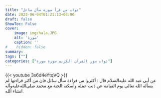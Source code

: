 ```yaml
---
title: "ثواب من قرأ سورة سأل سائل"
date: 2023-06-04T01:21:13+03:00
draft: false
ShowToc: False
cover:
    image: img/hala.JPG
    alt: 'صورة'
    caption: ''
#    hidden: false
summary: 
tags: [""]
categories: ["ثواب سور القرآن الكريم سورة سورة"]
---
```

{{< youtube 3s6d4eYtqVQ >}} 
<br>
عن أبي عبد الله عليه‌السلام قال : أكثروا من قراءة سأل سائل فان من 
أكثر قراءتها لم يسأله الله تعالى يوم القيامة عن ذنب عمله وأسكنه الجنة
مع محمد صلى‌الله‌عليه‌وآله انشاء الله.

